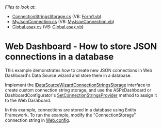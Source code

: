 <!-- default file list -->
*Files to look at*:

* [ConnectionStringsStorage.cs](./CS/DXWebApplication21/ConnectionStringsStorage.cs) (VB: [Form1.vb](./VB/DXWebApplication21/ConnectionStringsStorage.vb))
* [MyJsonConnection.cs](./CS/DXWebApplication21/MyJsonConnection.cs) (VB: [MyJsonConnection.vb](./VB/DXWebApplication21/MyJsonConnection.vb))
* [Global.asax.cs](./CS/DXWebApplication21/Global.asax.cs) (VB: [Global.asax.vb](./VB/DXWebApplication21/Global.asax.vb))

<!-- default file list end -->
# Web Dashboard - How to store JSON connections in a database

This example demonstrates how to create new JSON connections in Web Dashboard's Data Source wizard and store them in a database.

Implement the [IDataSourceWizardConnectionStringsStorage](https://docs.devexpress.com/Dashboard/DevExpress.DashboardWeb.IDataSourceWizardConnectionStringsStorage) interface to create custom connection string storage, and use the ASPxDashboard or DashboardConfigurator's [SetConnectionStringsProvider](https://docs.devexpress.com/Dashboard/DevExpress.DashboardWeb.DashboardConfigurator.SetConnectionStringsProvider.overloads) method to assign it to the Web Dashboard.

In this example, connections are stored in a database using Entity Framework. To run the example, modify the "ConnectionStorage" connection string in [Web.config](./CS/DXWebApplication21/Web.config#L26).

